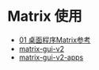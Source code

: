 # Matrix 使用
* [01 桌面程序Matrix参考](http://processors.wiki.ti.com/index.php/Matrix_Users_Guide#Matrix_Startup_Debug)
* [matrix-gui-v2](https://github.com/varigit/matrix-gui-v2)
* [matrix-gui-v2-apps](https://github.com/varigit/matrix-gui-v2-apps)

